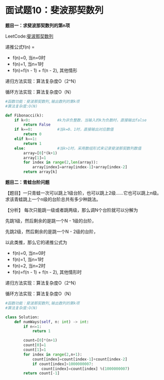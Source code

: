 # 面试题10：斐波那契数列



**题目一：求斐波那契数列的第n项**

LeetCode:[斐波那契数列](https://leetcode-cn.com/problems/fei-bo-na-qi-shu-lie-lcof/)



递推公式f(n) =​

- f(n)=0, 当n=0​时
- f(n)=1, 当n=1时
- f(n)=f(n - 1) + f(n - 2), 其他情形



递归方法实现：算法复杂度O（2^N）

循环方法实现：算法复杂度O（N）



```python
#函数功能：斐波那契数列,输出数列的第k项
#算法复杂度:O(N)

def Fibonacci(k):
    if k<0:            #k为非负整数，当输入的k为负数时，直接输出false
        return False
    if k==0:           #当k=0、1时，直接输出对应数值
        return 0
    elif k==1:
        return 1
    else:              #当k>1时，采用数组形式来记录斐波那契数列数值
        array=[0]*(k+1)
        array[1]=1
        for index in range(2,len(array)):
            array[index]=array[index-1]+array[index-2]
        return array[k]
```



**题目二：青蛙台阶问题**

【题目】一只青蛙一次可以跳上1级台阶，也可以跳上2级……它也可以跳上n级。求该青蛙跳上一个n级的台阶总共有多少种跳法。

【分析】
每次只能跳一级或者跳两级，那么调N个台阶就可以分解为

先跳1级，然后剩余的是跳一个N - 1​级的台阶，

先跳2级，然后剩余的是跳一个N - 2​级的台阶，

以此类推，那么它的递推公式为

- f(n)=0, 当n=0时
- f(n)=1, 当n=1时
- f(n)=2, 当n=2时
- f(n)=f(n - 1) + f(n - 2), 其他情形时



递归方法实现：算法复杂度O（2^N）

循环方法实现：算法复杂度O（N）



```python
#函数功能：斐波那契数列,输出数列的第k项
#算法复杂度:O(N)

class Solution:
    def numWays(self, n: int) -> int:
        if n<=1:
            return 1

        count=[0]*(n+1)
        count[0]=1
        count[1]=1
        for index in range(2,n+1):
            count[index]=count[index-1]+count[index-2]
            if count[index]>1000000007:
                count[index]=count[index] %(1000000007)
        return count[-1]
```

